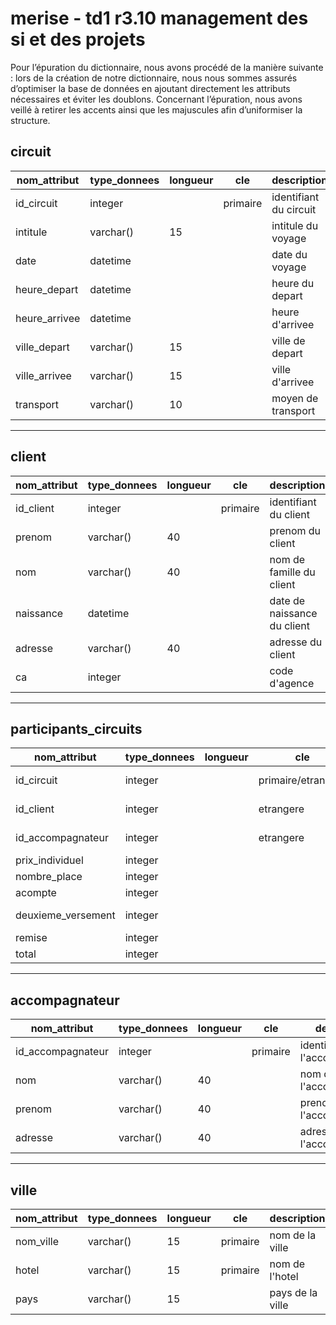 # merise - td1 r3.10 management des si et des projets
Pour l’épuration du dictionnaire, nous avons procédé de la manière suivante :
lors de la création de notre dictionnaire, nous nous sommes assurés d’optimiser la base de données en ajoutant directement les attributs nécessaires et éviter les doublons.
Concernant l’épuration, nous avons veillé à retirer les accents ainsi que les majuscules afin d’uniformiser la structure.

## circuit
| nom_attribut      | type_donnees | longueur | cle                 | description              |
|-------------------|--------------|----------|---------------------|--------------------------|
| id_circuit        | integer      |          | primaire            | identifiant du circuit   |
| intitule          | varchar()    | 15       |                     | intitule du voyage       |
| date              | datetime     |          |                     | date du voyage           |
| heure_depart      | datetime     |          |                     | heure du depart          |
| heure_arrivee     | datetime     |          |                     | heure d'arrivee          |
| ville_depart      | varchar()    | 15       |                     | ville de depart          |
| ville_arrivee     | varchar()    | 15       |                     | ville d'arrivee          |
| transport         | varchar()    | 10       |                     | moyen de transport       |

---

## client
| nom_attribut | type_donnees | longueur | cle      | description                |
|--------------|--------------|----------|----------|----------------------------|
| id_client    | integer      |          | primaire | identifiant du client      |
| prenom       | varchar()    | 40       |          | prenom du client           |
| nom          | varchar()    | 40       |          | nom de famille du client   |
| naissance    | datetime     |          |          | date de naissance du client|
| adresse      | varchar()    | 40       |          | adresse du client          |
| ca           | integer      |          |          | code d'agence              |

---

## participants_circuits
| nom_attribut       | type_donnees | longueur | cle                 | description                    |
|--------------------|--------------|----------|---------------------|--------------------------------|
| id_circuit         | integer      |          | primaire/etrangere  | identifiant du circuit         |
| id_client          | integer      |          | etrangere           | identifiant du client          |
| id_accompagnateur  | integer      |          | etrangere           | identifiant de l'accompagnateur|
| prix_individuel    | integer      |          |                     | prix individuel                |
| nombre_place       | integer      |          |                     | nombre de place                |
| acompte            | integer      |          |                     | acompte                        |
| deuxieme_versement | integer      |          |                     | deuxieme versement             |
| remise             | integer      |          |                     | remise                         |
| total              | integer      |          |                     | total                          |

---

## accompagnateur
| nom_attribut      | type_donnees | longueur | cle      | description                    |
|-------------------|--------------|----------|----------|--------------------------------|
| id_accompagnateur | integer      |          | primaire | identifiant de l'accompagnateur|
| nom               | varchar()    | 40       |          | nom de l'accompagnateur        |
| prenom            | varchar()    | 40       |          | prenom de l'accompagnateur     |
| adresse           | varchar()    | 40       |          | adresse de l'accompagnateur    |

---

## ville
| nom_attribut | type_donnees | longueur | cle      | description         |
|--------------|--------------|----------|----------|---------------------|
| nom_ville    | varchar()    | 15       | primaire | nom de la ville     |
| hotel        | varchar()    | 15       | primaire | nom de l'hotel      |
| pays         | varchar()    | 15       |          | pays de la ville    |
